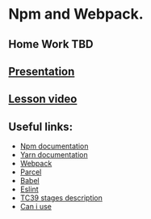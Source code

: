 # Npm and Webpack.

<!-- ## [Home Work]()   -->
## Home Work TBD 
  
<!-- **Deadline: 21.09.2020**   -->

## [Presentation](https://slides.com/aleh_lipski/deck-472451)
## [Lesson video]()  

## Useful links:
* [Npm documentation](https://docs.npmjs.com/cli-documentation/)
* [Yarn documentation](https://classic.yarnpkg.com/en/docs/cli/)
* [Webpack](https://webpack.js.org/guides/getting-started/)
* [Parcel](https://parceljs.org/getting_started.html)
* [Babel](https://babeljs.io/docs/en/)
* [Eslint](https://eslint.org/)
* [TC39 stages description](https://tc39.es/process-document/)
* [Can i use](https://caniuse.com/)
